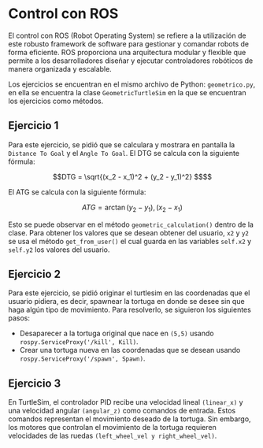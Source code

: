 # Control con ROS
El control con ROS (Robot Operating System) se refiere a la utilización de este robusto framework de software para gestionar y comandar robots de forma eficiente. ROS proporciona una arquitectura modular y flexible que permite a los desarrolladores diseñar y ejecutar controladores robóticos de manera organizada y escalable.

Los ejercicios se encuentran en el mismo archivo de Python: `geometrico.py`, en ella se encuentra la clase `GeometricTurtleSim` en la que se encuentran los ejercicios como métodos.

## Ejercicio 1
Para este ejercicio, se pidió que se calculara y mostrara en pantalla la `Distance To Goal` y el `Angle To Goal`. 
El DTG se calcula con la siguiente fórmula:
```math
DTG = \sqrt{(x_2 - x_1)^2 + (y_2 - y_1)^2} $$
```
El ATG se calcula con la siguiente fórmula:
```math
ATG = \arctan{(y_2 - y_1), (x_2 - x_1)}
```
Esto se puede observar en el método `geometric_calculation()` dentro de la clase. Para obtener los valores que se desean obtener del usuario, `x2` y `y2` se usa el método `get_from_user()` el cual guarda en las variables `self.x2` y `self.y2` los valores del usuario.

## Ejercicio 2
Para este ejercicio, se pidió originar el turtlesim en las coordenadas que el usuario pidiera, es decir, spawnear la tortuga en donde se desee sin que haga algún tipo de movimiento. Para resolverlo, se siguieron los siguientes pasos:
- Desaparecer a la tortuga original que nace en `(5,5)` usando `rospy.ServiceProxy('/kill', Kill)`.
- Crear una tortuga nueva en las coordenadas que se desean usando `rospy.ServiceProxy('/spawn', Spawn)`.

## Ejercicio 3
En TurtleSim, el controlador PID recibe una velocidad lineal `(linear_x)` y una velocidad angular `(angular_z)` como comandos de entrada. Estos comandos representan el movimiento deseado de la tortuga. Sin embargo, los motores que controlan el movimiento de la tortuga requieren velocidades de las ruedas `(left_wheel_vel y right_wheel_vel)`.
